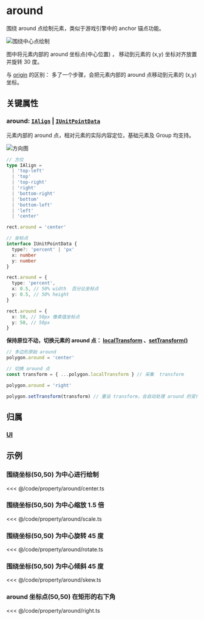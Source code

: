<script setup>
import Case from '/component/Case.vue'
</script>

# around

围绕 around 点绘制元素，类似于游戏引擎中的 anchor 锚点功能。

![围绕中心点绘制](/svg/around.svg?d=0131)

图中将元素内部的 around 坐标点(中心位置) ， 移动到元素的 (x,y) 坐标对齐放置并旋转 30 度。

与 [origin](/reference/UI/origin.md) 的区别： 多了一个步骤，会把元素内部的 around 点移动到元素的 (x,y) 坐标。

## 关键属性

### around: [`IAlign`](/api/modules.md#ialign) | [`IUnitPointData`](/api/interfaces/IUnitPointData.md)

元素内部的 around 点，相对元素的实际内容定位，基础元素及 Group 均支持。

![方向图](/svg/deriction.svg)

```ts
// 方位
type IAlign =
  | 'top-left'
  | 'top'
  | 'top-right'
  | 'right'
  | 'bottom-right'
  | 'bottom'
  | 'bottom-left'
  | 'left'
  | 'center'

rect.around = 'center'

// 坐标点
interface IUnitPointData {
  type?: 'percent' | 'px'
  x: number
  y: number
}

rect.around = {
  type: 'percent',
  x: 0.5, // 50% width  百分比坐标点
  y: 0.5, // 50% height
}

rect.around = {
  x: 50, // 50px 像素值坐标点
  y: 50, // 50px
}
```

**保持原位不动，切换元素的 around 点： [localTransform](/reference/UI/transform.md#localtransform-imatrixdata) 、[setTransform()](/reference/UI/transform.md#settransform-matrix-imatrixdata)**

```ts
// 多边形原始 around
polygon.around = 'center'

// 切换 around 点
const transform = { ...polygon.localTransform } // 采集  transform

polygon.around = 'right'

polygon.setTransform(transform) // 重设 transform，会自动处理 around 的变化
```

## 归属

### [UI](/reference/display/UI.md)

## 示例

<case name="Around" index=0  editor=false></case>

### 围绕坐标(50,50) 为中心进行绘制

<<< @/code/property/around/center.ts

<case name="Around" index=1 editor=false></case>

### 围绕坐标(50,50) 为中心缩放 1.5 倍

<<< @/code/property/around/scale.ts

<case name="Around" index=2 editor=false></case>

### 围绕坐标(50,50) 为中心旋转 45 度

<<< @/code/property/around/rotate.ts

<case name="Around" index=3 editor=false></case>

### 围绕坐标(50,50) 为中心倾斜 45 度

<<< @/code/property/around/skew.ts

<case name="Around" index=4 editor=false></case>

### around 坐标点(50,50) 在矩形的右下角

<<< @/code/property/around/right.ts
